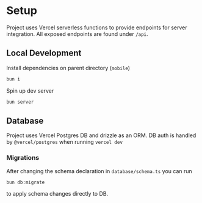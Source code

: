 # Setup

Project uses Vercel serverless functions to provide endpoints for server integration.
All exposed endpoints are found under `/api`.

## Local Development

Install dependencies on parent directory (`mobile`)

```bash
bun i
```

Spin up dev server

```bash
bun server 
```

## Database

Project uses Vercel Postgres DB and drizzle as an ORM.
DB auth is handled by `@vercel/postgres` when running `vercel dev`

### Migrations

After changing the schema declaration in `database/schema.ts` you can run

```bash
bun db:migrate
```

to apply schema changes directly to DB.
